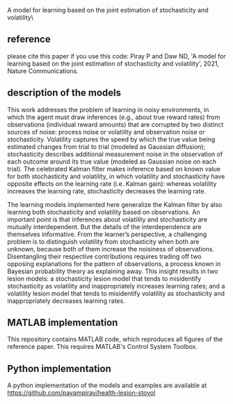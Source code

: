 A model for learning based on the joint estimation of stochasticity and volatility\

## reference
please cite this paper if you use this code:
Piray P and Daw ND, 'A model for learning based on the joint estimation of stochasticity and volatility', 2021, Nature Communications.


## description of the models
This work addresses the problem of learning in noisy environments, in which the agent must draw inferences (e.g., about true reward rates) from observations (individual reward amounts) that are corrupted by two distinct sources of noise: process noise or volatility and observation noise or stochasticity. Volatility captures the speed by which the true value being estimated changes from trial to trial (modeled as Gaussian diffusion); stochasticity describes additional measurement noise in the observation of each outcome around its true value (modeled as Gaussian noise on each trial). The celebrated Kalman filter makes inference based on known value for both stochasticity and volatility, in which volatility and stochasticity have opposite effects on the learning rate (i.e. Kalman gain): whereas volatility increases the learning rate, stochasticity decreases the learning rate.

The learning models implemented here generalize the Kalman filter by also learning both stochasticity and volatility based on observations.
An important point is that inferences about volatility and stochasticity are mutually interdependent. But the details of the interdependence are themselves informative. From the learner’s perspective, a challenging problem is to distinguish volatility from stochasticity when both are unknown, because both of them increase the noisiness of observations. Disentangling their respective contributions requires trading off two opposing explanations for the pattern of observations, a process known in Bayesian probability theory as explaining away. This insight results in two lesion models: a stochasticity lesion model that tends to misidentify stochasticity as volatility and inappropriately increases learning rates; and a volatility lesion model that tends to misidentify volatility as stochasticity and inappropriately decreases learning rates.

## MATLAB implementation
This repository contains MATLAB code, which reproduces all figures of the reference paper.
This requires MATLAB's Control System Toolbox.

## Python implementation
A python implementation of the models and examples are available at
https://github.com/payampiray/health-lesion-stovol
